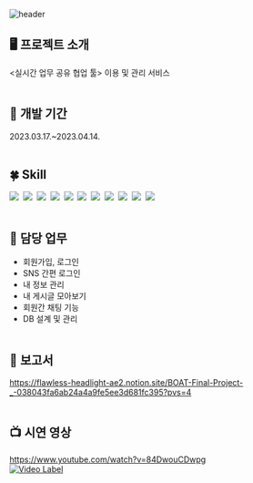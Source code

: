 ![header](https://capsule-render.vercel.app/api?type=waving&color=auto&section=header&text=BOAT&fontSize=90&height=250)

## 🖥 프로젝트 소개
<실시간 업무 공유 협업 툴> 이용 및 관리 서비스
<br/><br/>
## 📆 개발 기간
2023.03.17.~2023.04.14.
<br/><br/>
## 🍀 Skill
<img src="https://img.shields.io/badge/Spring-6DB33F?style=for-the-badge&logo=Spring&logoColor=white">&nbsp;
<img src="https://img.shields.io/badge/java-007396?style=for-the-badge&logo=OpenJDK&logoColor=white">&nbsp;
<img src="https://img.shields.io/badge/javascript-F7DF1E?style=for-the-badge&logo=javascript&logoColor=black">&nbsp;
<img src="https://img.shields.io/badge/jquery-0769AD?style=for-the-badge&logo=jquery&logoColor=white">&nbsp;
<img src="https://img.shields.io/badge/JSP-007396?style=for-the-badge&logo=OpenJDK&logoColor=white">&nbsp;
<img src="https://img.shields.io/badge/html-E34F26?style=for-the-badge&logo=html5&logoColor=white">&nbsp;
<img src="https://img.shields.io/badge/css-1572B6?style=for-the-badge&logo=css3&logoColor=white">&nbsp;
<img src="https://img.shields.io/badge/bootstrap-7952B3?style=for-the-badge&logo=bootstrap&logoColor=white">&nbsp;
<img src="https://img.shields.io/badge/oracle-F80000?style=for-the-badge&logo=oracle&logoColor=white">&nbsp;
<img src="https://img.shields.io/badge/apache tomcat-F8DC75?style=for-the-badge&logo=apachetomcat&logoColor=white">&nbsp;
<img src="https://img.shields.io/badge/github-181717?style=for-the-badge&logo=github&logoColor=white">
<br/><br/>
## 👩 담당 업무
- 회원가입, 로그인
- SNS 간편 로그인
- 내 정보 관리
- 내 게시글 모아보기
- 회원간 채팅 기능
- DB 설계 및 관리
<br/><br/>
## 📑 보고서
https://flawless-headlight-ae2.notion.site/BOAT-Final-Project-_-038043fa6ab24a4a9fe5ee3d681fc395?pvs=4
<br/><br/>
## 📺 시연 영상
https://www.youtube.com/watch?v=84DwouCDwpg<br/>
[![Video Label](http://img.youtube.com/vi/84DwouCDwpg/0.jpg)](https://youtu.be/84DwouCDwpg) 
